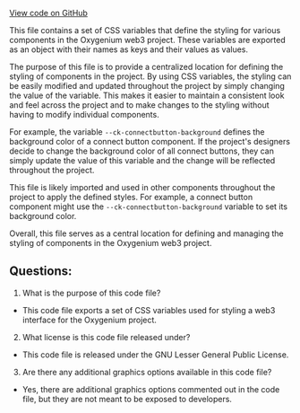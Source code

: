 [View code on GitHub](https://github.com/oxygenium-network/oxygenium-web3/packages/web3-react/src/styles/themes/rounded.ts)

This file contains a set of CSS variables that define the styling for various components in the Oxygenium web3 project. These variables are exported as an object with their names as keys and their values as values. 

The purpose of this file is to provide a centralized location for defining the styling of components in the project. By using CSS variables, the styling can be easily modified and updated throughout the project by simply changing the value of the variable. This makes it easier to maintain a consistent look and feel across the project and to make changes to the styling without having to modify individual components.

For example, the variable `--ck-connectbutton-background` defines the background color of a connect button component. If the project's designers decide to change the background color of all connect buttons, they can simply update the value of this variable and the change will be reflected throughout the project.

This file is likely imported and used in other components throughout the project to apply the defined styles. For example, a connect button component might use the `--ck-connectbutton-background` variable to set its background color.

Overall, this file serves as a central location for defining and managing the styling of components in the Oxygenium web3 project.
## Questions: 
 1. What is the purpose of this code file?
- This code file exports a set of CSS variables used for styling a web3 interface for the Oxygenium project.

2. What license is this code file released under?
- This code file is released under the GNU Lesser General Public License.

3. Are there any additional graphics options available in this code file?
- Yes, there are additional graphics options commented out in the code file, but they are not meant to be exposed to developers.